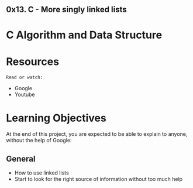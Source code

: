 ## 0x13. C - More singly linked lists
# C Algorithm and Data Structure

# Resources
```
Read or watch:
```
+ Google
+ Youtube

# Learning Objectives
At the end of this project, you are expected to be able to explain to anyone, without the help of Google:

## General
+ How to use linked lists
+ Start to look for the right source of information without too much help
